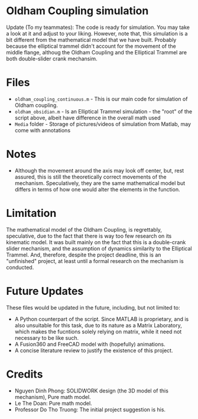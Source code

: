 # Oldham Coupling simulation

Update (To my teammates): The code is ready for simulation. You may take a look at it and adjust to your liking. However, note that, this simulation is a bit different from the mathematical model that we have built. Probably because the elliptical trammel didn't account for the movement of the middle flange, althoug the Oldham Coupling and the Elliptical Trammel are both double-slider crank mechansim.

# Files
- `oldham_coupling_continuous.m` - This is our main code for simulation of Oldham coupling.
- `oldham_obsidian.m` - Is an Elliptical Trammel simulation - the "root" of the script above, albeit have difference in the overall math used 
- `Media` folder - Storage of pictures/videos of simulation from Matlab, may come with annotations

# Notes
- Although the movement around the axis may look off center, but, rest assured, this is still the theoretically correct movements of the mechanism. Speculatively, they are the same mathematical model but differs in terms of how one would alter the elements in the function. 

# Limitation 
The mathematical model of the Oldham Coupling, is regrettably, speculative, due to the fact that there is way too few research on its kinematic model. It was built mainly on the fact that this is a double-crank slider mechanism, and the assumption of dynamics similarity to the Elliptical Trammel. And, therefore, despite the project deadline, this is an "unfinished" project, at least until a formal research on the mechanism is conducted.

# Future Updates
These files would be updated in the future, including, but not limited to: 
- A Python counterpart of the script. Since MATLAB is proprietary, and is also unsuitable for this task, due to its nature as a Matrix Laboratory, which makes the fucntions solely relying on matrix, while it need not necessary to be like such.
- A Fusion360 and FreeCAD model with (hopefully) animations.
- A concise literature review to justify the existence of this project.

# Credits
- Nguyen Dinh Phong: SOLIDWORK design (the 3D model of this mechanism), Pure math model.  
- Le The Doan: Pure math model. 
- Professor Do Tho Truong: The initial project suggestion is his.